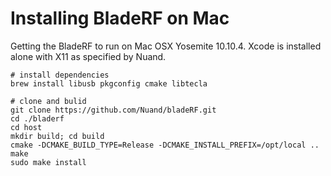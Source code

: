 # Installing BladeRF on Mac

Getting the BladeRF to run on Mac OSX Yosemite 10.10.4.  Xcode is installed alone with X11 as specified by Nuand.


```shell
# install dependencies
brew install libusb pkgconfig cmake libtecla

# clone and bulid
git clone https://github.com/Nuand/bladeRF.git
cd ./bladerf
cd host
mkdir build; cd build
cmake -DCMAKE_BUILD_TYPE=Release -DCMAKE_INSTALL_PREFIX=/opt/local ..
make
sudo make install
```
